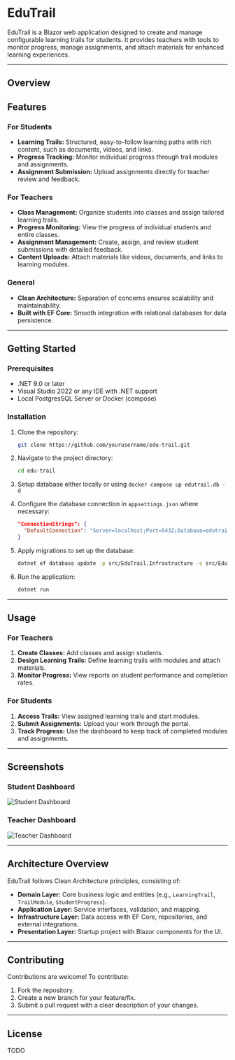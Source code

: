 # EduTrail

EduTrail is a Blazor web application designed to create and manage configurable learning trails for students. It provides teachers with tools to monitor progress, manage assignments, and attach materials for enhanced learning experiences.

---

## Overview

## Features

### For Students

- **Learning Trails:** Structured, easy-to-follow learning paths with rich content, such as documents, videos, and links.
- **Progress Tracking:** Monitor individual progress through trail modules and assignments.
- **Assignment Submission:** Upload assignments directly for teacher review and feedback.

### For Teachers

- **Class Management:** Organize students into classes and assign tailored learning trails.
- **Progress Monitoring:** View the progress of individual students and entire classes.
- **Assignment Management:** Create, assign, and review student submissions with detailed feedback.
- **Content Uploads:** Attach materials like videos, documents, and links to learning modules.

### General

- **Clean Architecture:** Separation of concerns ensures scalability and maintainability.
- **Built with EF Core:** Smooth integration with relational databases for data persistence.

---

## Getting Started

### Prerequisites

- .NET 9.0 or later
- Visual Studio 2022 or any IDE with .NET support
- Local PostgresSQL Server or Docker (compose)

### Installation

1. Clone the repository:

   ```bash
   git clone https://github.com/yourusername/edu-trail.git
   ```

2. Navigate to the project directory:

   ```bash
   cd edu-trail
   ```

3. Setup database
either locally or using `docker compose up edutrail.db -d`

4. Configure the database connection in `appsettings.json` where necessary:

   ```json
   "ConnectionStrings": {
     "DefaultConnection": "Server=localhost;Port=5432;Database=edutrail;User Id=myUsername;Password=myPassword;"
   }
   ```

5. Apply migrations to set up the database:

   ```bash
   dotnet ef database update -p src/EduTrail.Infrastructure -s src/EduTrail.WebUI
   ```

6. Run the application:

   ```bash
   dotnet run
   ```

---

## Usage

### For Teachers

1. **Create Classes:** Add classes and assign students.
2. **Design Learning Trails:** Define learning trails with modules and attach materials.
3. **Monitor Progress:** View reports on student performance and completion rates.

### For Students

1. **Access Trails:** View assigned learning trails and start modules.
2. **Submit Assignments:** Upload your work through the portal.
3. **Track Progress:** Use the dashboard to keep track of completed modules and assignments.

---

## Screenshots

### Student Dashboard

![Student Dashboard](path/to/screenshot-student-dashboard.png)

### Teacher Dashboard

![Teacher Dashboard](path/to/screenshot-teacher-dashboard.png)

---

## Architecture Overview

EduTrail follows Clean Architecture principles, consisting of:

- **Domain Layer:** Core business logic and entities (e.g., `LearningTrail`, `TrailModule`, `StudentProgress`).
- **Application Layer:** Service interfaces, validation, and mapping.
- **Infrastructure Layer:** Data access with EF Core, repositories, and external integrations.
- **Presentation Layer:** Startup project with Blazor components for the UI.

---

## Contributing

Contributions are welcome! To contribute:

1. Fork the repository.
2. Create a new branch for your feature/fix.
3. Submit a pull request with a clear description of your changes.

---

## License

TODO
